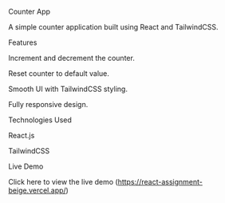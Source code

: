 Counter App

A simple counter application built using React and TailwindCSS.

Features

Increment and decrement the counter.

Reset counter to default value.

Smooth UI with TailwindCSS styling.

Fully responsive design.

Technologies Used

React.js

TailwindCSS

Live Demo

Click here to view the live demo (https://react-assignment-beige.vercel.app/)

